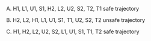 A. H1, L1, U1, S1, H2, L2, U2, S2, T2, T1
safe trajectory

B. H2, L2, H1, L1, U1, S1, T1, U2, S2, T2
unsafe trajectory

C. H1, H2, L2, U2, S2, L1, U1, S1, T1, T2
safe trajectory
